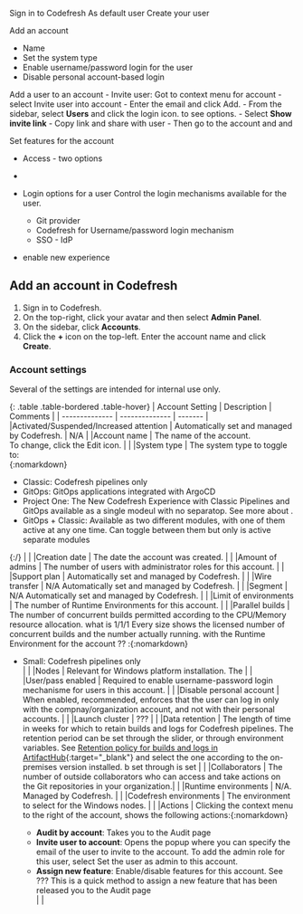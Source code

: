 

Sign in to Codefresh
  As default user
  Create your user 

Add an account 
  - Name 
  - Set the system type
  - Enable username/password login for the user
  - Disable personal account-based login 

Add a user to an account
    - Invite user: Got to context menu for account
    - select Invite user into account
    - Enter the email and click Add.
    - From the sidebar, select **Users** and click the login icon. to see options.
    - Select **Show invite link**
    - Copy link and share with user
    - Then go to the account and  and 

Set features for the account 
   - Access - two options
   - 

- Login options for a user
   Control the login mechanisms available for the user.
    - Git provider
    - Codefresh for Username/password login mechanism
    - SSO - IdP
- enable new experience




## Add an account in Codefresh

1. Sign in to Codefresh.
1. On the top-right, click your avatar and then select **Admin Panel**.
1. On the sidebar, click **Accounts**.
1. Click the **+** icon on the top-left.
Enter the account name and click **Create**.


### Account settings
Several of the settings are intended for internal use only. 

{: .table .table-bordered .table-hover}
| Account Setting                     | Description            |  Comments | 
| --------------              | --------------         | ------- | 
|Activated/Suspended/Increased attention     | Automatically set and managed by Codefresh.  | N/A | 
|Account name     | The name of the account.<br>To change, click the Edit icon. |  | 
|System type     | The system type to toggle to:<br>{:nomarkdown}<ul><li>Classic: Codefresh pipelines only</li><li>GitOps: GitOps applications integrated with ArgoCD</li><li>Project One: The New Codefresh Experience with Classic Pipelines and GitOps available as a single modeul with no separatop. See more about .</li><li>GitOps + Classic: Available as two different modules, with one of them active at any one time. Can toggle between them but only is active  separate modules</li></ul>{:/}   |  | 
|Creation date     | The date the account was created. |  | 
|Amount of admins    | The number of users with administrator roles for this account. |  | 
|Support plan    | Automatically set and managed by Codefresh.  |  | 
|Wire transfer    | N/A Automatically set and managed by Codefresh.  |  | 
|Segment    | N/A Automatically set and managed by Codefresh. |  | 
|Limit of environments    | The number of Runtime Environments for this account. |  | 
|Parallel builds    | The number of concurrent builds permitted according to the CPU/Memory resource allocation. what is 1/1/1 Every size shows the licensed number of concurrent builds and the number actually running. with the Runtime Environment for the account ?? :{:nomarkdown}<ul><li>Small: Codefresh pipelines only</li>   |  | 
|Nodes    | Relevant for Windows platform installation. The   |  | 
|User/pass enabled    | Required to enable username-password login mechanisme for users in this account.  |  | 
|Disable personal account    | When enabled, recommended, enforces that the user can log in only with the compnay/organization account, and not with their personal accounts. |  | 
|Launch cluster    | ??? |  | 
|Data retention    | The length of time in weeks for which to retain builds and logs for Codefresh pipelines. The retention period can be set through the slider, or through environment variables. See [Retention policy for builds and logs in ArtifactHub](https://artifacthub.io/packages/helm/codefresh-onprem/codefresh#retention-policy-for-builds-and-logs){:target="\_blank"} and select the one according to the on-premises version installed. b  set through is set  |  | 
|Collaborators    | The number of outside collaborators who can access and take actions on the Git repositories in your organization.|  | 
|Runtime environments    | N/A. Managed by Codefresh. |  | 
|Codefresh environments    | The environment to select for the Windows nodes. |  | 
|Actions    | Clicking the context menu to the right of the account, shows the following actions:{:nomarkdown}<ul><li>**Audit by account**: Takes you to the Audit page </li><li>**Invite user to account**: Opens the popup where you can specify the email of the user to invite to the account. To add the admin role for this user, select Set the user as admin to this account.</li><li>**Assign new feature**: Enable/disable features for this account. See ??? This is a quick method to assign a new feature that has been released  you to the Audit page </li>|  | 


